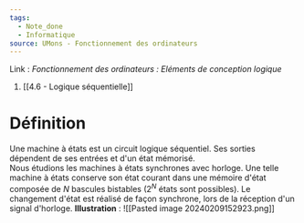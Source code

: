 ```yaml
---
tags:
  - Note_done
  - Informatique
source: UMons - Fonctionnement des ordinateurs
---
```


Link :
_Fonctionnement des ordinateurs : Eléments de conception logique_
1. [[4.6 - Logique séquentielle]]

# Définition
Une machine à états est un circuit logique séquentiel. Ses sorties dépendent de ses entrées et d'un état mémorisé. 
\
Nous étudions les machines à états synchrones avec horloge. Une telle machine à états conserve son état courant dans une mémoire d'état composée de $N$ bascules bistables ($2^N$ états sont possibles). 
Le changement d'état est réalisé de façon synchrone, lors de la réception d'un signal d'horloge.
**Illustration** : ![[Pasted image 20240209152923.png]]
